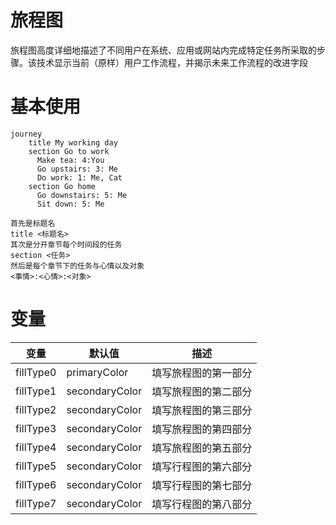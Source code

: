 # 旅程图
旅程图高度详细地描述了不同用户在系统、应用或网站内完成特定任务所采取的步骤。该技术显示当前（原样）用户工作流程，并揭示未来工作流程的改进字段
# 基本使用
```mermaid
journey
    title My working day
    section Go to work
      Make tea: 4:You
      Go upstairs: 3: Me
      Do work: 1: Me, Cat
    section Go home
      Go downstairs: 5: Me
      Sit down: 5: Me

```
```
首先是标题名
title <标题名>
其次是分开章节每个时间段的任务
section <任务>
然后是每个章节下的任务与心情以及对象
<事情>:<心情>:<对象>
```

# 变量
变量|	默认值|	描述
---|---|---
fillType0|primaryColor|填写旅程图的第一部分
fillType1	|secondaryColor|填写旅程图的第二部分
fillType2	|secondaryColor|填写旅程图的第三部分
fillType3|secondaryColor |填写旅程图的第四部分
fillType4	|secondaryColor|填写旅程图的第五部分
fillType5	|secondaryColor|填写行程图的第六部分
fillType6	|secondaryColor	|填写行程图的第七部分
fillType7|secondaryColor|填写行程图的第八部分
